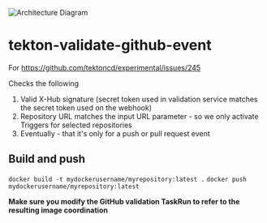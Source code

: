 


![Architecture Diagram](./images/germanComment.png?raw=true "Diagram showing overall runtime architecture of the webhooks extension")

# tekton-validate-github-event

For https://github.com/tektoncd/experimental/issues/245

Checks the following

1) Valid X-Hub signature (secret token used in validation service matches the secret token used on the webhook)
2) Repository URL matches the input URL parameter - so we only activate Triggers for selected repositories
3) Eventually - that it's only for a push or pull request event

## Build and push

`docker build -t mydockerusername/myrepository:latest .`
`docker push mydockerusername/myrepository:latest`

**Make sure you modify the GitHub validation TaskRun to refer to the resulting image coordination**